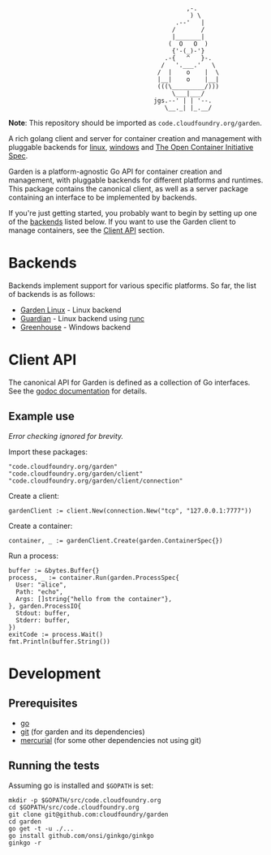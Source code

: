 ```
                                                 ,-.
                                                  ) \
                                              .--'   |
                                             /       /
                                             |_______|
                                            (  O   O  )
                                             {'-(_)-'}
                                           .-{   ^   }-.
                                          /   '.___.'   \
                                         /  |    o    |  \
                                         |__|    o    |__|
                                         (((\_________/)))
                                             \___|___/
                                        jgs.--' | | '--.
                                           \__._| |_.__/
```

**Note**: This repository should be imported as `code.cloudfoundry.org/garden`.

A rich golang client and server for container creation and management with pluggable backends for [linux](https://github.com/cloudfoundry/garden-linux/), [windows](https://github.com/cloudfoundry/garden-windows) and [The Open Container Initiative Spec](https://github.com/cloudfoundry/guardian/).

Garden is a platform-agnostic Go API for container creation and management, with pluggable backends for different platforms and runtimes.
This package contains the canonical client, as well as a server package containing an interface to be implemented by backends.

If you're just getting started, you probably want to begin by setting up one of the [backends](#backends) listed below.
If you want to use the Garden client to manage containers, see the [Client API](#client-api) section.

# Backends

Backends implement support for various specific platforms.
So far, the list of backends is as follows:

 - [Garden Linux](https://github.com/cloudfoundry/garden-linux/) - Linux backend
 - [Guardian](https://github.com/cloudfoundry/guardian/) - Linux backend using [runc](https://github.com/opencontainers/runc)
 - [Greenhouse](https://github.com/cloudfoundry/garden-windows) - Windows backend

# Client API

The canonical API for Garden is defined as a collection of Go interfaces.
See the [godoc documentation](http://godoc.org/code.cloudfoundry.org/garden) for details.

## Example use

_Error checking ignored for brevity._

Import these packages:
```
"code.cloudfoundry.org/garden"
"code.cloudfoundry.org/garden/client"
"code.cloudfoundry.org/garden/client/connection"
```

Create a client:
```
gardenClient := client.New(connection.New("tcp", "127.0.0.1:7777"))
```

Create a container:
```
container, _ := gardenClient.Create(garden.ContainerSpec{})
```

Run a process:
```
buffer := &bytes.Buffer{}
process, _ := container.Run(garden.ProcessSpec{
  User: "alice",
  Path: "echo",
  Args: []string{"hello from the container"},
}, garden.ProcessIO{
  Stdout: buffer,
  Stderr: buffer,
})
exitCode := process.Wait()
fmt.Println(buffer.String())
```

# Development

## Prerequisites

* [go](https://golang.org)
* [git](http://git-scm.com/) (for garden and its dependencies)
* [mercurial](http://mercurial.selenic.com/) (for some other dependencies not using git)

## Running the tests

Assuming go is installed and `$GOPATH` is set:
```
mkdir -p $GOPATH/src/code.cloudfoundry.org
cd $GOPATH/src/code.cloudfoundry.org
git clone git@github.com:cloudfoundry/garden
cd garden
go get -t -u ./...
go install github.com/onsi/ginkgo/ginkgo
ginkgo -r
```
